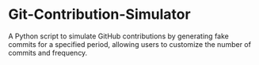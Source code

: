 # Git-Contribution-Simulator
A Python script to simulate GitHub contributions by generating fake commits for a specified period, allowing users to customize the number of commits and frequency.
